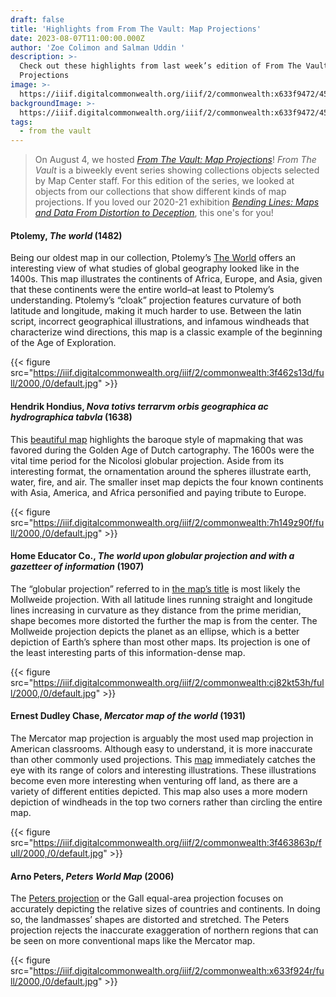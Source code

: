 ```yaml
---
draft: false
title: 'Highlights from From The Vault: Map Projections'
date: 2023-08-07T11:00:00.000Z
author: 'Zoe Colimon and Salman Uddin '
description: >-
  Check out these highlights from last week’s edition of From The Vault: Map
  Projections
image: >-
  https://iiif.digitalcommonwealth.org/iiif/2/commonwealth:x633f9472/457,748,10012,6699/1200,/0/default.jpg
backgroundImage: >-
  https://iiif.digitalcommonwealth.org/iiif/2/commonwealth:x633f9472/457,748,10012,6699/1200,/0/default.jpg
tags:
  - from the vault
---
```


> On August 4, we hosted *[From The Vault: Map Projections](https://www.leventhalmap.org/event/ftv-marine-landscapes/)*! *From The Vault* is a biweekly event series showing collections objects selected by Map Center staff. For this edition of the series, we looked at objects from our collections that show different kinds of map projections. If you loved our 2020-21 exhibition *[Bending Lines: Maps and Data From Distortion to Deception](https://www.leventhalmap.org/digital-exhibitions/bending-lines/)*, this one's for you!

#### Ptolemy, *The world* (1482)

Being our oldest map in our collection, Ptolemy’s [The World](https://collections.leventhalmap.org/search/commonwealth:3f462s124) offers an interesting view of what studies of global geography looked like in the 1400s. This map illustrates the continents of Africa, Europe, and Asia, given that these continents were the entire world–at least to Ptolemy’s understanding. Ptolemy’s “cloak” projection features curvature of both latitude and longitude, making it much harder to use. Between the latin script, incorrect geographical illustrations, and infamous windheads that characterize wind directions, this map is a classic example of the beginning of the Age of Exploration.

{{< figure src="https://iiif.digitalcommonwealth.org/iiif/2/commonwealth:3f462s13d/full/2000,/0/default.jpg" >}}

#### Hendrik Hondius, *Nova totivs terrarvm orbis geographica ac hydrographica tabvla* (1638)

This [beautiful map](https://collections.leventhalmap.org/search/commonwealth:7h149z89p) highlights the baroque style of mapmaking that was favored during the Golden Age of Dutch cartography. The 1600s were the vital time period for the Nicolosi globular projection. Aside from its interesting format, the ornamentation around the spheres illustrate earth, water, fire, and air. The smaller inset map depicts the four known continents with Asia, America, and Africa personified and paying tribute to Europe.

{{< figure src="https://iiif.digitalcommonwealth.org/iiif/2/commonwealth:7h149z90f/full/2000,/0/default.jpg" >}}

#### Home Educator Co., *The world upon globular projection and with a gazetteer of information* (1907)

The “globular projection” referred to in [the map’s title](https://collections.leventhalmap.org/search/commonwealth:cj82kt527) is most likely the Mollweide projection. With all latitude lines running straight and longitude lines increasing in curvature as they distance from the prime meridian, shape becomes more distorted the further the map is from the center. The Mollweide projection depicts the planet as an ellipse, which is a better depiction of Earth’s sphere than most other maps. Its projection is one of the least interesting parts of this information-dense map.

{{< figure src="https://iiif.digitalcommonwealth.org/iiif/2/commonwealth:cj82kt53h/full/2000,/0/default.jpg" >}}

#### Ernest Dudley Chase, *Mercator map of the world* (1931)

The Mercator map projection is arguably the most used map projection in American classrooms. Although easy to understand, it is more inaccurate than other commonly used projections. This [map](https://collections.leventhalmap.org/search/commonwealth:3f463862d) immediately catches the eye with its range of colors and interesting illustrations. These illustrations become even more interesting when venturing off land, as there are a variety of different entities depicted. This map also uses a more modern depiction of windheads in the top two corners rather than circling the entire map.

{{< figure src="https://iiif.digitalcommonwealth.org/iiif/2/commonwealth:3f463863p/full/2000,/0/default.jpg" >}}

#### Arno Peters, *Peters World Map* (2006)

The [Peters projection](https://collections.leventhalmap.org/search/commonwealth:x633f923g) or the Gall equal-area projection focuses on accurately depicting the relative sizes of countries and continents. In doing so, the landmasses’ shapes are distorted and stretched. The Peters projection rejects the inaccurate exaggeration of northern regions that can be seen on more conventional maps like the Mercator map.

{{< figure src="https://iiif.digitalcommonwealth.org/iiif/2/commonwealth:x633f924r/full/2000,/0/default.jpg" >}}
